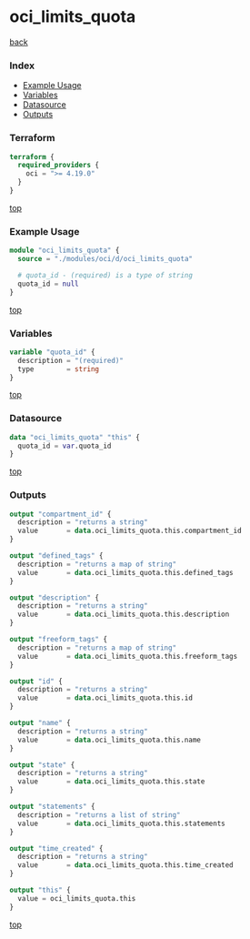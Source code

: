 # oci_limits_quota

[back](../oci.md)

### Index

- [Example Usage](#example-usage)
- [Variables](#variables)
- [Datasource](#datasource)
- [Outputs](#outputs)

### Terraform

```terraform
terraform {
  required_providers {
    oci = ">= 4.19.0"
  }
}
```

[top](#index)

### Example Usage

```terraform
module "oci_limits_quota" {
  source = "./modules/oci/d/oci_limits_quota"

  # quota_id - (required) is a type of string
  quota_id = null
}
```

[top](#index)

### Variables

```terraform
variable "quota_id" {
  description = "(required)"
  type        = string
}
```

[top](#index)

### Datasource

```terraform
data "oci_limits_quota" "this" {
  quota_id = var.quota_id
}
```

[top](#index)

### Outputs

```terraform
output "compartment_id" {
  description = "returns a string"
  value       = data.oci_limits_quota.this.compartment_id
}

output "defined_tags" {
  description = "returns a map of string"
  value       = data.oci_limits_quota.this.defined_tags
}

output "description" {
  description = "returns a string"
  value       = data.oci_limits_quota.this.description
}

output "freeform_tags" {
  description = "returns a map of string"
  value       = data.oci_limits_quota.this.freeform_tags
}

output "id" {
  description = "returns a string"
  value       = data.oci_limits_quota.this.id
}

output "name" {
  description = "returns a string"
  value       = data.oci_limits_quota.this.name
}

output "state" {
  description = "returns a string"
  value       = data.oci_limits_quota.this.state
}

output "statements" {
  description = "returns a list of string"
  value       = data.oci_limits_quota.this.statements
}

output "time_created" {
  description = "returns a string"
  value       = data.oci_limits_quota.this.time_created
}

output "this" {
  value = oci_limits_quota.this
}
```

[top](#index)